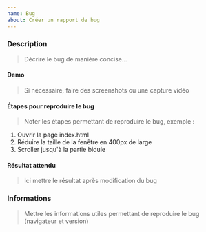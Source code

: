 ```yaml
---
name: Bug
about: Créer un rapport de bug
---
```


### Description

> Décrire le bug de manière concise...

#### Demo

> Si nécessaire, faire des screenshots ou une capture vidéo

#### Étapes pour reproduire le bug

> Noter les étapes permettant de reproduire le bug, exemple :

1. Ouvrir la page index.html
2. Réduire la taille de la fenêtre en 400px de large
3. Scroller jusqu'à la partie bidule


#### Résultat attendu

> Ici mettre le résultat après modification du bug

### Informations

> Mettre les informations utiles permettant de reproduire le bug (navigateur et version)

